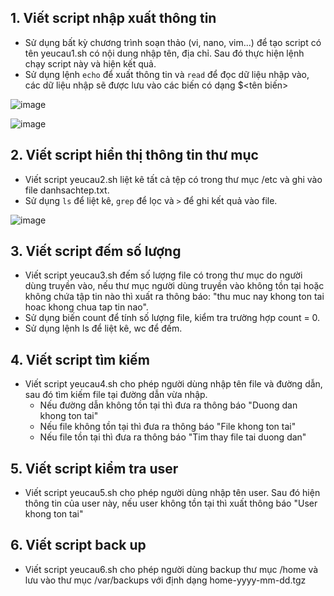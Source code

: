 ## 1. Viết script nhập xuất thông tin

- Sử dụng bất kỳ chương trình soạn thảo (vi, nano, vim...) để tạo script có tên yeucau1.sh có nội dung nhập tên, địa chỉ. Sau đó thực hiện lệnh chạy script này và hiện kết quả.
- Sử dụng lệnh `echo` để xuất thông tin và `read` để đọc dữ liệu nhập vào, các dữ liệu nhập sẽ được lưu vào các biến có dạng $<tên biến>

![image](https://user-images.githubusercontent.com/111716161/189596770-9b9a5053-17ce-4643-936a-85b35ed2fde7.png)

![image](https://user-images.githubusercontent.com/111716161/189596639-e3d5cb29-8c24-4dec-a69a-07c0bcb03ed3.png)

## 2. Viết script hiển thị thông tin thư mục

- Viết script yeucau2.sh liệt kê tất cả tệp có trong thư mục /etc và ghi vào file danhsachtep.txt.
- Sử dụng `ls` để liệt kê, `grep` để lọc và `>` để ghi kết quả vào file.

![image](https://user-images.githubusercontent.com/111716161/189599269-ee67a57d-efbc-434f-9afe-1cbd499c8b0e.png)

## 3. Viết script đếm số lượng

- Viết script yeucau3.sh đếm số lượng file có trong thư mục do người dùng truyền vào, nếu thư mục người dùng truyền vào không tồn tại hoặc không chứa tập tin nào thì xuất ra thông báo: "thu muc nay khong ton tai hoac khong chua tap tin nao".
- Sử dụng biến count để tính số lượng file, kiểm tra trường hợp count = 0.
- Sử dụng lệnh ls để liệt kê, wc để đếm. 

## 4. Viết script tìm kiếm

- Viết script yeucau4.sh cho phép người dùng nhập tên file và đường dẫn, sau đó tìm kiếm file tại đường dẫn vừa nhập.
  - Nếu đường dẫn không tồn tại thì đưa ra thông báo "Duong dan khong ton tai"
  - Nếu file không tồn tại thì đưa ra thông báo "File khong ton tai"
  - Nếu file tồn tại thì đưa ra thông báo "Tim thay file tai duong dan"
  
## 5. Viết script kiểm tra user

- Viết script yeucau5.sh cho phép người dùng nhập tên user. Sau đó hiện thông tin của user này, nếu user không tồn tại thì xuất thông báo "User khong ton tai"

## 6. Viết script back up

- Viết script yeucau6.sh cho phép người dùng backup thư mục /home và lưu vào thư mục /var/backups với định dạng home-yyyy-mm-dd.tgz

